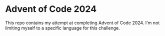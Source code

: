 # Advent of Code 2024

This repo contains my attempt at completing Advent of Code 2024. I'm not limiting myself to a specific language for this challenge. 
